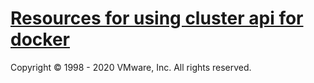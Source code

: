 # [Resources for using cluster api for docker](mauilion.github.io/capd)



Copyright © 1998 - 2020 VMware, Inc. All rights reserved.

